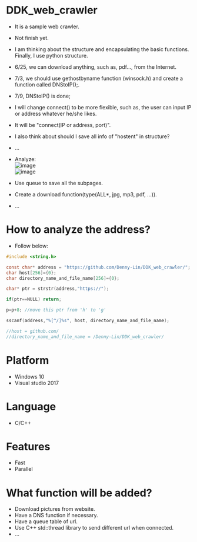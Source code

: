 # DDK_web_crawler
* It is a sample web crawler.
* Not finish yet.
* I am thinking about the structure and encapsulating the basic functions. Finally, I use python structure.
* 6/25, we can download anything, such as, pdf..., from the Internet.
* 7/3, we should use gethostbyname function (winsock.h) and create a function called DNStoIP();.
* 7/9, DNStoIP() is done;
* I will change connect() to be more flexible, such as, the user can input IP or address whatever he/she likes.
* It will be "connect(IP or address, port)".
* I also think about should I save all info of "hostent" in structure? 
* ...

* Analyze: <br>
![image](https://user-images.githubusercontent.com/67073582/124311936-172d6280-dba1-11eb-80b5-6d483d59e2c5.png) <br>
![image](https://user-images.githubusercontent.com/67073582/124312309-aa669800-dba1-11eb-80ab-558d560b2288.png) <br>

* Use queue to save all the subpages.
* Create a download function(type(ALL*, jpg, mp3, pdf, ...)).
* ...
# How to analyze the address?
* Follow below:
```C
#include <string.h>

const char* address = "https://github.com/Denny-Lin/DDK_web_crawler/";
char host[256]={0};
char directory_name_and_file_name[256]={0};

char* ptr = strstr(address,"https://");

if(ptr==NULL) return;

p=p+8; //move this ptr from 'h' to 'g'

sscanf(address,"%[^/]%s", host, directory_name_and_file_name);

//host = github.com/
//directory_name_and_file_name = /Denny-Lin/DDK_web_crawler/

```

# Platform
* Windows 10
* Visual studio 2017

# Language
* C/C++

# Features
* Fast
* Parallel

# What function will be added?
* Download pictures from website.
* Have a DNS function if necessary.
* Have a queue table of url.
* Use C++ std::thread library to send different url when connected.
* ...
